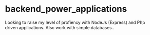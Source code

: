 # backend_power_applications
Looking to raise my level of profiency with NodeJs (Express) and Php driven applications. Also work with simple databases..
